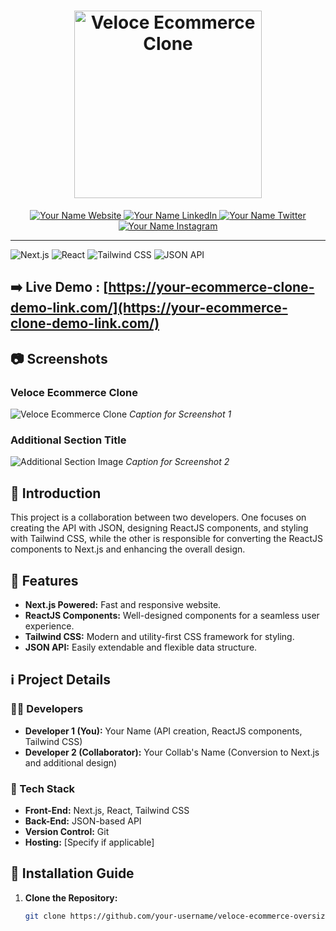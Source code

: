 <h1 align="center">
  <a href="https://your-ecommerce-clone-demo-link.com/" target="_blank">
    <img src="path/to/your/screenshot.png" alt="Veloce Ecommerce Clone" width="300">
  </a>
  <br>
</h1>

<p align="center">
  <a href="https://your-portfolio-link.com/" target="_blank">
    <img src="https://img.shields.io/badge/Website-DC143C?style=for-the-badge&logo=medium&logoColor=white" alt="Your Name Website" />
  </a>
  <a href="https://www.linkedin.com/in/your-linkedin-profile/" target="_blank">
    <img src="https://img.shields.io/badge/LinkedIn-0077B5?style=for-the-badge&logo=linkedin&logoColor=white" alt="Your Name LinkedIn" />
  </a>
  <a href="https://twitter.com/your-twitter-handle" target="_blank">
    <img src="https://img.shields.io/badge/Twitter-1DA1F2?style=for-the-badge&logo=twitter&logoColor=white" alt="Your Name Twitter" />
  </a>
  <a href="https://www.instagram.com/your-instagram-handle/" target="_blank">
    <img src="https://img.shields.io/badge/Instagram-fe4164?style=for-the-badge&logo=instagram&logoColor=white" alt="Your Name Instagram" />
  </a> 
</p>

---

![Next.js](https://img.shields.io/badge/Next.js-000000?style=for-the-badge&logo=next.js&logoColor=white)
![React](https://img.shields.io/badge/React-61DAFB?style=for-the-badge&logo=react&logoColor=61DAFB)
![Tailwind CSS](https://img.shields.io/badge/Tailwind_CSS-38B2AC?style=for-the-badge&logo=tailwind-css&logoColor=white)
![JSON API](https://img.shields.io/badge/JSON_API-000000?style=for-the-badge&logo=json&logoColor=white)

## :arrow_right: **Live Demo** : [https://your-ecommerce-clone-demo-link.com/](https://your-ecommerce-clone-demo-link.com/)

## :camera: Screenshots

### Veloce Ecommerce Clone
![Veloce Ecommerce Clone](path/to/screenshot1.png)
*Caption for Screenshot 1*

### Additional Section Title
![Additional Section Image](path/to/screenshot2.png)
*Caption for Screenshot 2*

## :pencil: Introduction

This project is a collaboration between two developers. One focuses on creating the API with JSON, designing ReactJS components, and styling with Tailwind CSS, while the other is responsible for converting the ReactJS components to Next.js and enhancing the overall design.

## :rocket: Features

- **Next.js Powered:** Fast and responsive website.
- **ReactJS Components:** Well-designed components for a seamless user experience.
- **Tailwind CSS:** Modern and utility-first CSS framework for styling.
- **JSON API:** Easily extendable and flexible data structure.

## :information_source: Project Details

### :man_technologist: Developers

- **Developer 1 (You):** Your Name (API creation, ReactJS components, Tailwind CSS)
- **Developer 2 (Collaborator):** Your Collab's Name (Conversion to Next.js and additional design)

### :wrench: Tech Stack

- **Front-End:** Next.js, React, Tailwind CSS
- **Back-End:** JSON-based API
- **Version Control:** Git
- **Hosting:** [Specify if applicable]

## :wrench: Installation Guide

1. **Clone the Repository:**
   ```bash
   git clone https://github.com/your-username/veloce-ecommerce-oversize-tshirt-clone.git
